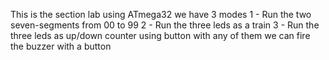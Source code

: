 This is the section lab 
using ATmega32
we have 3 modes 
1 - Run the two seven-segments from 00 to 99
2 - Run the three leds as a train 
3 - Run the three leds as up/down counter using button
with any of them we can fire the buzzer with a button